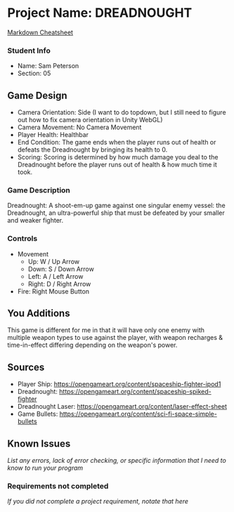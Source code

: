 # Project Name: DREADNOUGHT

[Markdown Cheatsheet](https://github.com/adam-p/markdown-here/wiki/Markdown-Here-Cheatsheet)

### Student Info

-   Name: Sam Peterson
-   Section: 05

## Game Design

-   Camera Orientation: Side (I want to do topdown, but I still need to figure out how to fix camera orientation in Unity WebGL)
-   Camera Movement: No Camera Movement
-   Player Health: Healthbar
-   End Condition: The game ends when the player runs out of health or defeats the Dreadnought by bringing its health to 0.
-   Scoring: Scoring is determined by how much damage you deal to the Dreadnought before the player runs out of health & how much time it took.

### Game Description

Dreadnought: A shoot-em-up game against one singular enemy vessel: the Dreadnought, an ultra-powerful ship that must be defeated by your smaller and weaker fighter.

### Controls

-   Movement
    -   Up: W / Up Arrow
    -   Down: S / Down Arrow
    -   Left: A / Left Arrow
    -   Right: D / Right Arrow
-   Fire: Right Mouse Button

## You Additions

This game is different for me in that it will have only one enemy with multiple weapon types to use against the player, with weapon recharges & time-in-effect differing depending on the weapon's power. 

## Sources

- Player Ship: https://opengameart.org/content/spaceship-fighter-ipod1
- Dreadnought: https://opengameart.org/content/spaceship-spiked-fighter
- Dreadnought Laser: https://opengameart.org/content/laser-effect-sheet
- Game Bullets: https://opengameart.org/content/sci-fi-space-simple-bullets

## Known Issues

_List any errors, lack of error checking, or specific information that I need to know to run your program_

### Requirements not completed

_If you did not complete a project requirement, notate that here_

